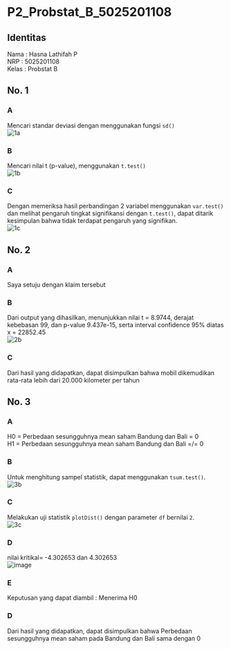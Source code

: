 # P2_Probstat_B_5025201108
## Identitas
Nama : Hasna Lathifah P<br>
NRP : 5025201108<br>
Kelas : Probstat B
## No. 1
### A
Mencari standar deviasi dengan menggunakan fungsi `sd()`<br>
![1a](https://user-images.githubusercontent.com/91044599/170873945-4a64d708-b4fa-4f61-b227-d637298b7b80.png)

### B
Mencari nilai t (p-value), menggunakan `t.test()`<br>
![1b](https://user-images.githubusercontent.com/91044599/170874402-d5472aa7-495b-46f9-a94c-3fbeef77884f.png)

### C
Dengan memeriksa hasil perbandingan 2 variabel menggunakan `var.test()` dan melihat pengaruh tingkat signifikansi dengan `t.test()`, dapat ditarik kesimpulan bahwa tidak terdapat pengaruh yang signifikan. <br>
![1c](https://user-images.githubusercontent.com/91044599/170874839-733949f8-6a4b-482c-a706-a9a619132354.png)

## No. 2
### A
Saya setuju dengan klaim tersebut

### B
Dari output yang dihasilkan, menunjukkan nilai t = 8.9744, derajat kebebasan 99, dan p-value 9.437e-15, serta interval confidence 95% diatas x = 22852.45 <br>
![2b](https://user-images.githubusercontent.com/91044599/170875098-436c80c3-2d18-42c3-94a0-9dd6c8220086.png)

### C
Dari hasil yang didapatkan, dapat disimpulkan bahwa mobil dikemudikan rata-rata lebih dari 20.000 kilometer per tahun

## No. 3
### A
H0 = Perbedaan sesungguhnya mean saham Bandung dan Bali = 0 <br>
H1 = Perbedaan sesungguhnya mean saham Bandung dan Bali =/= 0 <br>

### B
Untuk menghitung sampel statistik, dapat menggunakan `tsum.test()`.<br>
![3b](https://user-images.githubusercontent.com/91044599/170875978-c06010b5-2a58-4960-9cf9-604ef4b31b21.png)

### C
Melakukan uji statistik `plotDist()` dengan parameter `df` bernilai `2`.<br>
![3c](https://user-images.githubusercontent.com/91044599/170876322-52ffaa0f-3b4f-4a0a-b67d-b3ab044570b2.png)

### D
nilai kritikal= -4.302653 dan 4.302653 <br>
![image](https://user-images.githubusercontent.com/91044599/170876486-5a99abdb-d612-4aa0-951f-c25aa7c6a4cc.png)

### E
Keputusan yang dapat diambil : Menerima H0

### D
Dari hasil yang didapatkan, dapat disimpulkan bahwa Perbedaan sesungguhnya mean saham pada Bandung dan Bali sama dengan 0

